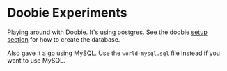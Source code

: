 # Doobie Experiments

Playing around with Doobie. It's using postgres. See the doobie
[setup section][setup] for how to create the database.

Also gave it a go using MySQL. Use the `world-mysql.sql` file instead if
you want to use MySQL.

[setup]: http://tpolecat.github.io/doobie/docs/01-Introduction.html#the-setup
